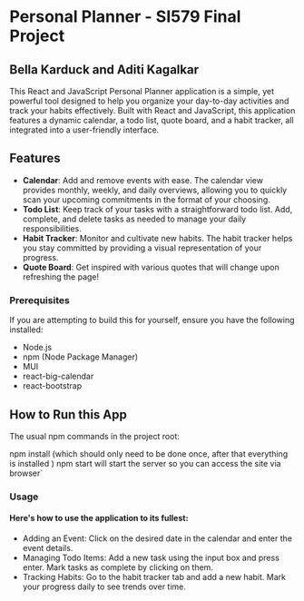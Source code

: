 # Personal Planner - SI579 Final Project

## Bella Karduck and Aditi Kagalkar

This React and JavaScript Personal Planner application is a simple, yet powerful tool designed to help you organize your day-to-day activities and track your habits effectively. Built with React and JavaScript, this application features a dynamic calendar, a todo list, quote board, and a habit tracker, all integrated into a user-friendly interface.

## Features

- **Calendar**: Add and remove events with ease. The calendar view provides monthly, weekly, and daily overviews, allowing you to quickly scan your upcoming commitments in the format of your choosing.
- **Todo List**: Keep track of your tasks with a straightforward todo list. Add, complete, and delete tasks as needed to manage your daily responsibilities.
- **Habit Tracker**: Monitor and cultivate new habits. The habit tracker helps you stay committed by providing a visual representation of your progress.
- **Quote Board**: Get inspired with various quotes that will change upon refreshing the page!

### Prerequisites

If you are attempting to build this for yourself, ensure you have the following installed:
- Node.js
- npm (Node Package Manager)
- MUI
- react-big-calendar
- react-bootstrap
## How to Run this App
The usual npm commands in the project root:

npm install (which should only need to be done once, after that everything is installed )
npm start will start the server so you can access the site via browser`

### Usage

#### Here's how to use the application to its fullest:

- Adding an Event: Click on the desired date in the calendar and enter the event details.
- Managing Todo Items: Add a new task using the input box and press enter. Mark tasks as complete by clicking on them.
- Tracking Habits: Go to the habit tracker tab and add a new habit. Mark your progress daily to see trends over time.

